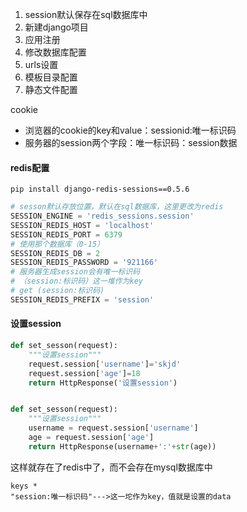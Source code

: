 1. session默认保存在sql数据库中
2. 新建django项目
3. 应用注册
4. 修改数据库配置
5. urls设置
6. 模板目录配置
7. 静态文件配置

cookie

- 浏览器的cookie的key和value：sessionid:唯一标识码
- 服务器的session两个字段：唯一标识码：session数据

#### redis配置

```
pip install django-redis-sessions==0.5.6
```

```python
# sesson默认存放位置，默认在sql数据库，这里更改为redis
SESSION_ENGINE = 'redis_sessions.session'
SESSION_REDIS_HOST = 'localhost'
SESSION_REDIS_PORT = 6379
# 使用那个数据库（0-15）
SESSION_REDIS_DB = 2
SESSION_REDIS_PASSWORD = '921166'
# 服务器生成session会有唯一标识码
# （session:标识码）这一堆作为key
# get (session:标识码)
SESSION_REDIS_PREFIX = 'session'
```

#### 设置session

```python
def set_sesson(request):
    """设置session"""
    request.session['username']='skjd'
    request.session['age']=18
    return HttpResponse('设置session')


def set_sesson(request):
    """设置session"""
    username = request.session['username']
    age = request.session['age']
    return HttpResponse(username+':'+str(age))
```

这样就存在了redis中了，而不会存在mysql数据库中

```
keys * 
"session:唯一标识码"--->这一坨作为key，值就是设置的data
```

